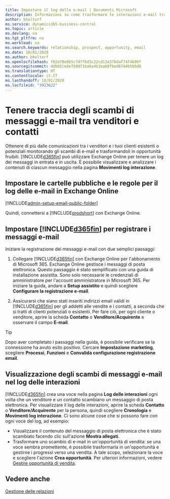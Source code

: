 ```yaml
---
title: Impostare il log delle e-mail | Documenti Microsoft
description: Informazioni su come trasformare le interazioni e-mail tra venditori e clienti in reali opportunità di vendita.
author: bholtorf
ms.service: dynamics365-business-central
ms.topic: article
ms.devlang: na
ms.tgt_pltfrm: na
ms.workload: na
ms.search.keywords: relationship, prospect, opportunity, email
ms.date: 10/01/2020
ms.author: bholtorf
ms.openlocfilehash: f02e78e0b5c7d7f6d3c22cd12e37bdaf74f4b90f
ms.sourcegitcommit: ddbb5cede750df1baba4b3eab8fbed6744b5b9d6
ms.translationtype: HT
ms.contentlocale: it-IT
ms.lasthandoff: 10/01/2020
ms.locfileid: "3923622"
---
```

# <a name="track-email-message-exchanges-between-salespeople-and-contacts"></a>Tenere traccia degli scambi di messaggi e-mail tra venditori e contatti

Ottenere di più dalle comunicazioni tra i venditori e i tuoi clienti esistenti o potenziali monitorando gli scambi di e-mail e trasformandoli in opportunità fruibili. [!INCLUDE[d365fin](includes/d365fin_md.md)] può utilizzare Exchange Online per tenere un log dei messaggi in entrata e in uscita. È possibile visualizzare e analizzare i contenuti di ciascun messaggio nella pagina **Movimenti log interazione**.

## <a name="set-up-public-folders-and-rules-for-email-logging-in-exchange-online"></a>Impostare le cartelle pubbliche e le regole per il log delle e-mail in Exchange Online

[!INCLUDE[admin-setup-email-public-folder](includes/admin-setup-email-public-folder.md)]

Quindi, connettersi a [!INCLUDE[prodshort](includes/prodshort.md)] con Exchange Online.

## <a name="setting-up-d365fin-to-log-email-messages"></a>Impostare [!INCLUDE[d365fin](includes/d365fin_md.md)] per registrare i messaggi e-mail

Iniziare la registrazione dei messaggi e-mail con due semplici passaggi:

1. Collegare [!INCLUDE[d365fin](includes/d365fin_md.md)] con Exchange Online per l'abbonamento di Microsoft 365. Exchange Online gestisce i messaggi di posta elettronica. Questo passaggio è stato semplificato con una guida di installazione assistita. Sono solo necessarie le credenziali di amministratore per l'account amministratore in Microsoft 365. Per iniziare la guida, andare a **Setup assistito** e quindi scegliere **Configurare la registrazione e-mail**.  

2. Assicurarsi che siano stati inseriti indirizzi email validi in [!INCLUDE[d365fin](includes/d365fin_md.md)] per gli addetti alle vendite e i contatti, a seconda che si tratti di clienti potenziali o esistenti. Per fare ciò, per ogni cliente o venditore, aprire la scheda **Contatto** o **Venditore/Acquirente** e osservare il campo **E-mail**.

> [!Tip]
> Dopo aver completato i passaggi nella guida, è possibile verificare se la connessione ha avuto esito positivo. Cercare **Impostazione marketing**, scegliere **Processi**, **Funzioni** e **Convalida configurazione registrazione email**.

## <a name="viewing-email-message-exchanges-in-the-interaction-log"></a>Visualizzazione degli scambi di messaggi e-mail nel log delle interazioni

[!INCLUDE[d365fin](includes/d365fin_md.md)] crea una voce nella pagina **Log delle interazioni** ogni volta che un venditore e un contatto scambiano un messaggio di posta elettronica. Per visualizzare il log delle interazioni, aprire la scheda **Contatto** o **Venditore/Acquirente** per la persona, quindi scegliere **Cronologia** e **Movimenti log interazione**. Ci sono alcune cose che si possono fare con ogni voce del log, ad esempio:

- Visualizzare il contenuto del messaggio di posta elettronica che è stato scambiato facendo clic sull'azione **Mostra allegati**.
- Trasformare uno scambio di e-mail in un'opportunità di vendita: se una voce sembra promettente, è possibile trasformarla in un'opportunità e gestirne i progressi verso una vendita. A tale scopo, selezionare la voce e scegliere l'azione **Crea opportunità**. Per ulteriori informazioni, vedere [Gestire opportunità di vendita](marketing-manage-sales-opportunities.md).

## <a name="see-also"></a>Vedere anche
[Gestione delle relazioni](marketing-relationship-management.md)

